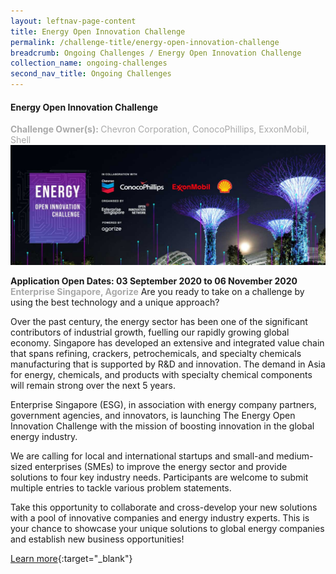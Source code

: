 ```yaml
---
layout: leftnav-page-content
title: Energy Open Innovation Challenge
permalink: /challenge-title/energy-open-innovation-challenge
breadcrumb: Ongoing Challenges / Energy Open Innovation Challenge
collection_name: ongoing-challenges
second_nav_title: Ongoing Challenges
---
```


#### Energy Open Innovation Challenge
<font color="#a9a9a9"><b>Challenge Owner(s): </b>Chevron Corporation, ConocoPhillips, ExxonMobil, Shell</font>
[![1](/images/ongoing-challenges/energy-open-innovation-challenge.jpg)](https://energy.innovation-challenge.sg/en/challenges/energy-2020)

**Application Open Dates: 03 September 2020 to 06 November 2020**<br>
<font color=" #a9a9a9"><b>Enterprise Singapore, Agorize</b></font>
Are you ready to take on a challenge by using the best technology and a unique approach? 

Over the past century, the energy sector has been one of the significant contributors of industrial growth, fuelling our rapidly growing global economy.  Singapore has developed an extensive and integrated value chain that spans refining, crackers, petrochemicals, and specialty chemicals manufacturing that is supported by R&D and innovation. The demand in Asia for energy, chemicals, and products with specialty chemical components will remain strong over the next 5 years.

Enterprise Singapore (ESG), in association with energy company partners, government agencies, and innovators, is launching The Energy Open Innovation Challenge with the mission of boosting innovation in the global energy industry. 

We are calling for local and international startups and small-and medium-sized enterprises (SMEs) to improve the energy sector and provide solutions to four key industry needs. Participants are welcome to submit multiple entries to tackle various problem statements. 

Take this opportunity to collaborate and cross-develop your new solutions with a pool of innovative companies and energy industry experts. This is your chance to showcase your unique solutions to global energy companies and establish new business opportunities!

[Learn more](https://energy.innovation-challenge.sg/en/challenges/energy-2020){:target="_blank"}

